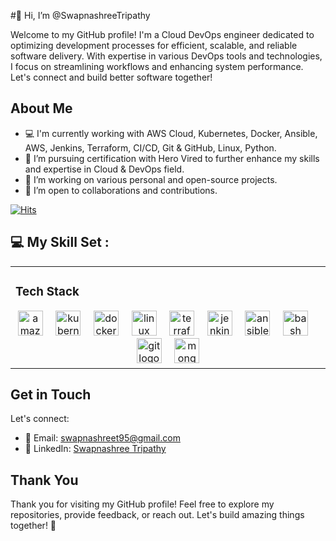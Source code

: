#👋 Hi, I’m @SwapnashreeTripathy

Welcome to my GitHub profile! I'm a Cloud DevOps engineer dedicated to optimizing development processes for efficient, scalable, and reliable software delivery. With expertise in various DevOps tools and technologies, I focus on streamlining workflows and enhancing system performance. Let's connect and build better software together!


## About Me

- 💻 I'm currently working with AWS Cloud, Kubernetes, Docker, Ansible, AWS, Jenkins, Terraform, CI/CD, Git & GitHub, Linux, Python.
- 🌱 I’m pursuing certification with Hero Vired to further enhance my skills and expertise in Cloud & DevOps field.
- 🔭 I’m working on various personal and open-source projects.
- 🤝 I’m open to collaborations and contributions.

<!--  
- 👀 I’m interested in Cloud and DevOps.
- 🌱 I’m currently learning DevOps
- 💞️ I’m looking to collaborate on ...
- 📫 How to reach me ...
- 😄 Pronouns: ...
- ⚡ Fun fact: ...

--->

[![Hits](https://hits.seeyoufarm.com/api/count/incr/badge.svg?url=https%3A%2F%2Fgithub.com%2FSwapnashreeTripathy&count_bg=%2379C83D&title_bg=%23555555&icon=&icon_color=%23E7E7E7&title=hits&edge_flat=false)](https://hits.seeyoufarm.com)

## 💻 My Skill Set :  
<table><tr><td valign="top" width="60%">



###     Tech Stack  
<div align="center">
  <img src="https://skillicons.dev/icons?i=aws" height="40" alt="amazonwebservices logo"  />
  <img width="12" />
  <img src="https://skillicons.dev/icons?i=kubernetes" height="40" alt="kubernetes logo"  />
  <img width="12" />
  <img src="https://cdn.simpleicons.org/docker/2496ED" height="40" alt="docker logo"  />
  <img width="12" />
  <img src="https://cdn.jsdelivr.net/gh/devicons/devicon/icons/linux/linux-original.svg" height="40" alt="linux logo"  />
  <img width="12" />
  <img src="https://cdn.jsdelivr.net/gh/devicons/devicon/icons/terraform/terraform-original.svg" height="40" alt="terraform logo"  />
  <img width="12" />
  <img src="https://skillicons.dev/icons?i=jenkins" height="40" alt="jenkins logo"  />
  <img width="12" />
  <img src="https://cdn.jsdelivr.net/gh/devicons/devicon/icons/ansible/ansible-original.svg" height="40" alt="ansible logo"  />
  <img width="12" />
  <img src="https://skillicons.dev/icons?i=bash" height="40" alt="bash logo"  />
  <img width="12" />
  <img src="https://cdn.jsdelivr.net/gh/devicons/devicon/icons/git/git-original.svg" height="40" alt="git logo"  />
  <img width="12" />
  <img src="https://skillicons.dev/icons?i=mongodb" height="40" alt="mongodb logo"  />
</div>



</td></tr></table>

## Get in Touch

Let's connect:

- 📧 Email: swapnashreet95@gmail.com
- 💬 LinkedIn: [Swapnashree Tripathy](https://www.linkedin.com/in/swapnashreetripathy)

## Thank You

Thank you for visiting my GitHub profile! Feel free to explore my repositories, provide feedback, or reach out. Let's build amazing things together! 🚀


<!---
SwapnashreeTripathy/SwapnashreeTripathy is a ✨ special ✨ repository because its `README.md` (this file) appears on your GitHub profile.
You can click the Preview link to take a look at your changes.
--->

